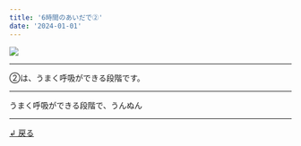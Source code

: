 ```yaml
---
title: '6時間のあいだで②'
date: '2024-01-01'
---
```

![](/images/1234.jpg)
***
②は、うまく呼吸ができる段階です。
***
うまく呼吸ができる段階で、うんぬん
***
[ ↲ 戻る ](/posts/2)
